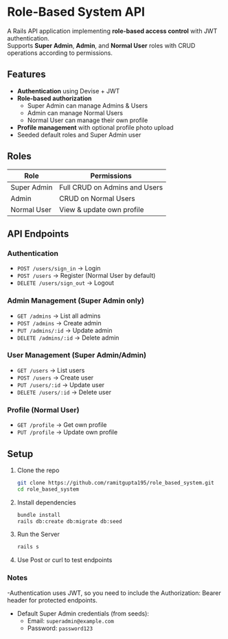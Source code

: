 # Role-Based System API

A Rails API application implementing **role-based access control** with JWT authentication.  
Supports **Super Admin**, **Admin**, and **Normal User** roles with CRUD operations according to permissions.

## Features

- **Authentication** using Devise + JWT
- **Role-based authorization**
  - Super Admin can manage Admins & Users
  - Admin can manage Normal Users
  - Normal User can manage their own profile
- **Profile management** with optional profile photo upload
- Seeded default roles and Super Admin user

## Roles

| Role         | Permissions                                         |
| ------------ | -------------------------------------------------- |
| Super Admin  | Full CRUD on Admins and Users                      |
| Admin        | CRUD on Normal Users                               |
| Normal User  | View & update own profile                          |

## API Endpoints

### Authentication

- `POST /users/sign_in` → Login
- `POST /users` → Register (Normal User by default)
- `DELETE /users/sign_out` → Logout

### Admin Management (Super Admin only)

- `GET /admins` → List all admins
- `POST /admins` → Create admin
- `PUT /admins/:id` → Update admin
- `DELETE /admins/:id` → Delete admin

### User Management (Super Admin/Admin)

- `GET /users` → List users
- `POST /users` → Create user
- `PUT /users/:id` → Update user
- `DELETE /users/:id` → Delete user

### Profile (Normal User)

- `GET /profile` → Get own profile
- `PUT /profile` → Update own profile

## Setup

1. Clone the repo  
   ```bash
   git clone https://github.com/ramitgupta195/role_based_system.git
   cd role_based_system
2. Install dependencies 
    ```bash
    bundle install
    rails db:create db:migrate db:seed
    ```
3. Run the Server
    ```bash
    rails s
    ```
4. Use Post or curl to test endpoints

### Notes
-Authentication uses JWT, so you need to include the Authorization: Bearer <token> header for protected endpoints.
- Default Super Admin credentials (from seeds):
    - Email: ```superadmin@example.com```
    - Password: ```password123```

